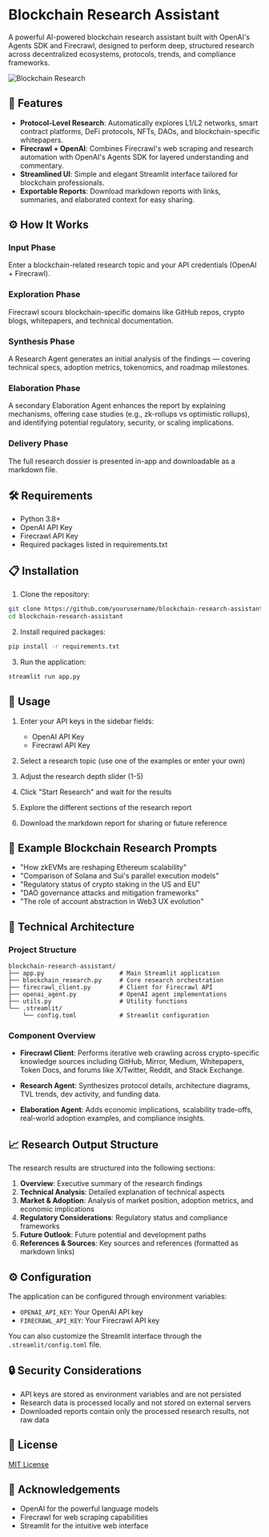 # Blockchain Research Assistant

A powerful AI-powered blockchain research assistant built with OpenAI's Agents SDK and Firecrawl, designed to perform deep, structured research across decentralized ecosystems, protocols, trends, and compliance frameworks.

![Blockchain Research](https://pixabay.com/get/gc2f9a73b7a68deb438a63489bcb6e158dea999b063c7ea9c776ca4b7a5077ba0a7af0b40fe62a522fb986018f2e24c67bff49ce73f0c5b374bb3ced58a0e5652_1280.jpg)

## 🧠 Features

- **Protocol-Level Research**: Automatically explores L1/L2 networks, smart contract platforms, DeFi protocols, NFTs, DAOs, and blockchain-specific whitepapers.
- **Firecrawl + OpenAI**: Combines Firecrawl's web scraping and research automation with OpenAI's Agents SDK for layered understanding and commentary.
- **Streamlined UI**: Simple and elegant Streamlit interface tailored for blockchain professionals.
- **Exportable Reports**: Download markdown reports with links, summaries, and elaborated context for easy sharing.

## ⚙️ How It Works

### Input Phase
Enter a blockchain-related research topic and your API credentials (OpenAI + Firecrawl).

### Exploration Phase
Firecrawl scours blockchain-specific domains like GitHub repos, crypto blogs, whitepapers, and technical documentation.

### Synthesis Phase
A Research Agent generates an initial analysis of the findings — covering technical specs, adoption metrics, tokenomics, and roadmap milestones.

### Elaboration Phase
A secondary Elaboration Agent enhances the report by explaining mechanisms, offering case studies (e.g., zk-rollups vs optimistic rollups), and identifying potential regulatory, security, or scaling implications.

### Delivery Phase
The full research dossier is presented in-app and downloadable as a markdown file.

## 🛠️ Requirements

- Python 3.8+
- OpenAI API Key
- Firecrawl API Key
- Required packages listed in requirements.txt

## 📋 Installation

1. Clone the repository:
```bash
git clone https://github.com/yourusername/blockchain-research-assistant.git
cd blockchain-research-assistant
```

2. Install required packages:
```bash
pip install -r requirements.txt
```

3. Run the application:
```bash
streamlit run app.py
```

## 🚀 Usage

1. Enter your API keys in the sidebar fields:
   - OpenAI API Key
   - Firecrawl API Key

2. Select a research topic (use one of the examples or enter your own)

3. Adjust the research depth slider (1-5)

4. Click "Start Research" and wait for the results

5. Explore the different sections of the research report

6. Download the markdown report for sharing or future reference

## 🧪 Example Blockchain Research Prompts

- "How zkEVMs are reshaping Ethereum scalability"
- "Comparison of Solana and Sui's parallel execution models"
- "Regulatory status of crypto staking in the US and EU"
- "DAO governance attacks and mitigation frameworks"
- "The role of account abstraction in Web3 UX evolution"

## 🧬 Technical Architecture

### Project Structure

```
blockchain-research-assistant/
├── app.py                     # Main Streamlit application
├── blockchain_research.py     # Core research orchestration
├── firecrawl_client.py        # Client for Firecrawl API
├── openai_agent.py            # OpenAI agent implementations
├── utils.py                   # Utility functions
└── .streamlit/
    └── config.toml            # Streamlit configuration
```

### Component Overview

- **Firecrawl Client**: Performs iterative web crawling across crypto-specific knowledge sources including GitHub, Mirror, Medium, Whitepapers, Token Docs, and forums like X/Twitter, Reddit, and Stack Exchange.

- **Research Agent**: Synthesizes protocol details, architecture diagrams, TVL trends, dev activity, and funding data.

- **Elaboration Agent**: Adds economic implications, scalability trade-offs, real-world adoption examples, and compliance insights.

## 📈 Research Output Structure

The research results are structured into the following sections:

1. **Overview**: Executive summary of the research findings
2. **Technical Analysis**: Detailed explanation of technical aspects
3. **Market & Adoption**: Analysis of market position, adoption metrics, and economic implications
4. **Regulatory Considerations**: Regulatory status and compliance frameworks
5. **Future Outlook**: Future potential and development paths
6. **References & Sources**: Key sources and references (formatted as markdown links)

## ⚙️ Configuration

The application can be configured through environment variables:

- `OPENAI_API_KEY`: Your OpenAI API key
- `FIRECRAWL_API_KEY`: Your Firecrawl API key

You can also customize the Streamlit interface through the `.streamlit/config.toml` file.

## 🔒 Security Considerations

- API keys are stored as environment variables and are not persisted
- Research data is processed locally and not stored on external servers
- Downloaded reports contain only the processed research results, not raw data

## 📝 License

[MIT License](LICENSE)

## 🙏 Acknowledgements

- OpenAI for the powerful language models
- Firecrawl for web scraping capabilities
- Streamlit for the intuitive web interface